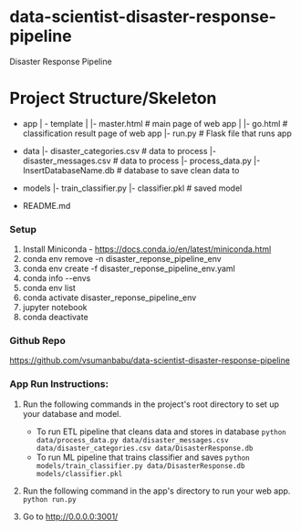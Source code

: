 # data-scientist-disaster-response-pipeline
Disaster Response Pipeline

# Project Structure/Skeleton

- app
| - template
| |- master.html            # main page of web app
| |- go.html                # classification result page of web app
|- run.py                   # Flask file that runs app

- data
|- disaster_categories.csv  # data to process
|- disaster_messages.csv    # data to process
|- process_data.py
|- InsertDatabaseName.db    # database to save clean data to

- models
|- train_classifier.py
|- classifier.pkl           # saved model

- README.md

### Setup
1. Install Miniconda - https://docs.conda.io/en/latest/miniconda.html
2. conda env remove -n disaster_reponse_pipeline_env
3. conda env create -f disaster_reponse_pipeline_env.yaml
4. conda info --envs
5. conda env list
6. conda activate disaster_reponse_pipeline_env
7. jupyter notebook
8. conda deactivate

### Github Repo
https://github.com/vsumanbabu/data-scientist-disaster-response-pipeline

### App Run Instructions:
1. Run the following commands in the project's root directory to set up your database and model.

    - To run ETL pipeline that cleans data and stores in database
        `python data/process_data.py data/disaster_messages.csv data/disaster_categories.csv data/DisasterResponse.db`
    - To run ML pipeline that trains classifier and saves
        `python models/train_classifier.py data/DisasterResponse.db models/classifier.pkl`

2. Run the following command in the app's directory to run your web app.
    `python run.py`

3. Go to http://0.0.0.0:3001/
